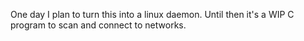 One day I plan to turn this into a linux daemon.
Until then it's a WIP C program to scan and connect to networks.
